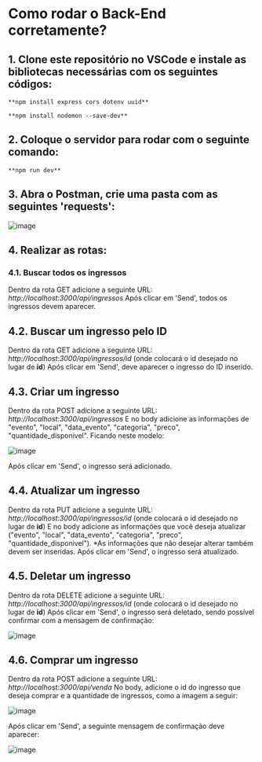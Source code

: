 # Como rodar o Back-End corretamente?
## 1. Clone este repositório no VSCode e instale as bibliotecas necessárias com os seguintes códigos:

    **npm install express cors dotenv uuid**
    
    **npm install nodemon --save-dev**

## 2. Coloque o servidor para rodar com o seguinte comando:
    **npm run dev**

## 3. Abra o Postman, crie uma pasta com as seguintes 'requests':

![image](https://github.com/user-attachments/assets/6ec3177b-f385-4746-91ca-b5d39c797383)

## 4. Realizar as rotas:

### 4.1. Buscar todos os ingressos
Dentro da rota GET adicione a seguinte URL: _http://localhost:3000/api/ingressos_
Após clicar em 'Send', todos os ingressos devem aparecer.

## 4.2. Buscar um ingresso pelo ID
Dentro da rota GET adicione a seguinte URL: _http://localhost:3000/api/ingressos/id_ (onde colocará o id desejado no lugar de **id**)
Após clicar em 'Send', deve aparecer o ingresso do ID inserido.

## 4.3. Criar um ingresso
Dentro da rota POST adicione a seguinte URL: _http://localhost:3000/api/ingressos_
E no body adicione as informações de "evento", "local", "data_evento", "categoria", "preco", "quantidade_disponivel". Ficando neste modelo:

![image](https://github.com/user-attachments/assets/8368416e-09b0-40ae-bc98-0a3d9cdfb91f)

Após clicar em 'Send', o ingresso será adicionado.

## 4.4. Atualizar um ingresso
Dentro da rota PUT adicione a seguinte URL: _http://localhost:3000/api/ingressos/id_ (onde colocará o id desejado no lugar de **id**)
E no body adicione as informações que você deseja atualizar ("evento", "local", "data_evento", "categoria", "preco", "quantidade_disponivel").
*As informações que não desejar alterar também devem ser inseridas.
Após clicar em 'Send', o ingresso será atualizado.

## 4.5. Deletar um ingresso
Dentro da rota DELETE adicione a seguinte URL: _http://localhost:3000/api/ingressos/id_ (onde colocará o id desejado no lugar de **id**)
Após clicar em 'Send', o ingresso será deletado, sendo possível confirmar com a mensagem de confirmação:

![image](https://github.com/user-attachments/assets/822888a0-2c70-43d4-8801-8e97f902bd86)

## 4.6. Comprar um ingresso
Dentro da rota POST adicione a seguinte URL: _http://localhost:3000/api/venda_
No body, adicione o id do ingresso que deseja comprar e a quantidade de ingressos, como a imagem a seguir:

![image](https://github.com/user-attachments/assets/ca3881b7-a77f-466a-bd90-68bdbefef2e0)


Após clicar em 'Send', a seguinte mensagem de confirmação deve aparecer:

![image](https://github.com/user-attachments/assets/6e9c7bb6-e3cb-4ebb-b8df-2affe12603aa)


